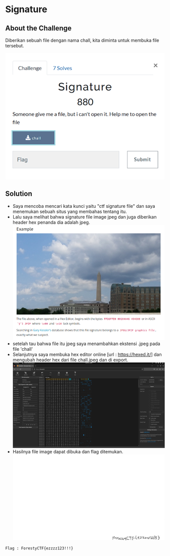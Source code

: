 # Signature

## About the Challenge
Diberikan sebuah file dengan nama chall, kita diminta untuk membuka file tersebut.

![preview](images/problem.png)

## Solution
- Saya mencoba mencari kata kunci yaitu "ctf signature file" dan saya menemukan sebuah situs yang membahas tentang itu.
- Lalu saya melihat bahwa signature file image jpeg dan juga diberikan header hex penanda dia adalah jpeg.
![preview](images/ctfSignature.png)
- setelah tau bahwa file itu jpeg saya menambahkan ekstensi .jpeg pada file 'chall'
- Selanjutnya saya membuka hex editor online [url : https://hexed.it/] dan mengubah header hex dari file chall.jpeg dan di export.
![preview](images/editHex.png) 
- Hasilnya file image dapat dibuka dan flag ditemukan.
![preview](images/result.jpeg) 

```
Flag : ForestyCTF{ezzzz123!!!}
```
